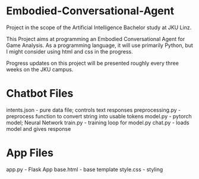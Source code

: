 # Embodied-Conversational-Agent
Project in the scope of the Artificial Intelligence Bachelor study at JKU Linz.

This Project aims at programming an Embodied Conversational Agent for Game Analysis.
As a programming language, it will use primarily Python, but I might consider using html and css in the progress.

Progress updates on this project will be presented roughly every three weeks on the JKU campus.

# Chatbot Files
intents.json - pure data file; controls text responses
preprocessing.py - preprocess function to convert string into usable tokens
model.py - pytorch model; Neural Network
train.py - training loop for model.py
chat.py - loads model and gives response

# App Files
app.py - Flask App
base.html - base template
style.css - styling